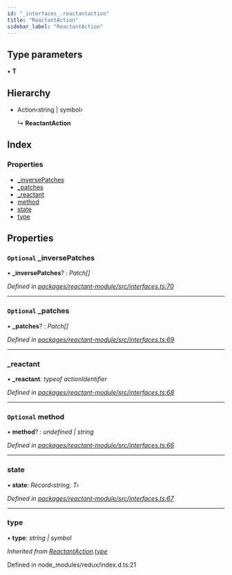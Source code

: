 ```yaml
---
id: "_interfaces_.reactantaction"
title: "ReactantAction"
sidebar_label: "ReactantAction"
---
```


## Type parameters

▪ **T**

## Hierarchy

* Action‹string | symbol›

  ↳ **ReactantAction**

## Index

### Properties

* [_inversePatches](_interfaces_.reactantaction.md#optional-_inversepatches)
* [_patches](_interfaces_.reactantaction.md#optional-_patches)
* [_reactant](_interfaces_.reactantaction.md#_reactant)
* [method](_interfaces_.reactantaction.md#optional-method)
* [state](_interfaces_.reactantaction.md#state)
* [type](_interfaces_.reactantaction.md#type)

## Properties

### `Optional` _inversePatches

• **_inversePatches**? : *Patch[]*

*Defined in [packages/reactant-module/src/interfaces.ts:70](https://github.com/unadlib/reactant/blob/d788abc9/packages/reactant-module/src/interfaces.ts#L70)*

___

### `Optional` _patches

• **_patches**? : *Patch[]*

*Defined in [packages/reactant-module/src/interfaces.ts:69](https://github.com/unadlib/reactant/blob/d788abc9/packages/reactant-module/src/interfaces.ts#L69)*

___

###  _reactant

• **_reactant**: *typeof actionIdentifier*

*Defined in [packages/reactant-module/src/interfaces.ts:68](https://github.com/unadlib/reactant/blob/d788abc9/packages/reactant-module/src/interfaces.ts#L68)*

___

### `Optional` method

• **method**? : *undefined | string*

*Defined in [packages/reactant-module/src/interfaces.ts:66](https://github.com/unadlib/reactant/blob/d788abc9/packages/reactant-module/src/interfaces.ts#L66)*

___

###  state

• **state**: *Record‹string, T›*

*Defined in [packages/reactant-module/src/interfaces.ts:67](https://github.com/unadlib/reactant/blob/d788abc9/packages/reactant-module/src/interfaces.ts#L67)*

___

###  type

• **type**: *string | symbol*

*Inherited from [ReactantAction](_interfaces_.reactantaction.md).[type](_interfaces_.reactantaction.md#type)*

Defined in node_modules/redux/index.d.ts:21
